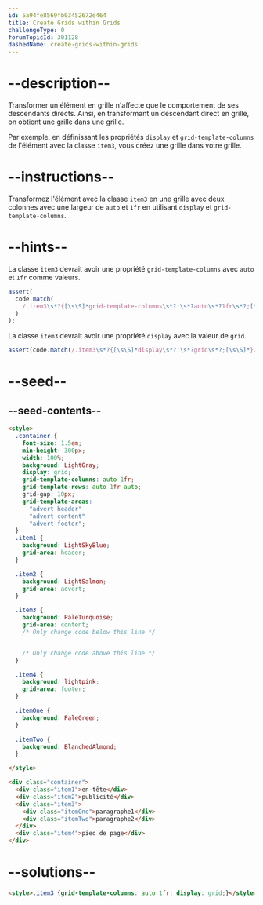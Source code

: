 ```yaml
---
id: 5a94fe8569fb03452672e464
title: Create Grids within Grids
challengeType: 0
forumTopicId: 301128
dashedName: create-grids-within-grids
---
```


# --description--

Transformer un élément en grille n'affecte que le comportement de ses descendants directs. Ainsi, en transformant un descendant direct en grille, on obtient une grille dans une grille.

Par exemple, en définissant les propriétés `display` et `grid-template-columns` de l'élément avec la classe `item3`, vous créez une grille dans votre grille.

# --instructions--

Transformez l'élément avec la classe `item3` en une grille avec deux colonnes avec une largeur de `auto` et `1fr` en utilisant `display` et `grid-template-columns`.

# --hints--

La classe `item3` devrait avoir une propriété `grid-template-columns` avec `auto` et `1fr` comme valeurs.

```js
assert(
  code.match(
    /.item3\s*?{[\s\S]*grid-template-columns\s*?:\s*?auto\s*?1fr\s*?;[\s\S]*}/gi
  )
);
```

La classe `item3` devrait avoir une propriété `display` avec la valeur de `grid`.

```js
assert(code.match(/.item3\s*?{[\s\S]*display\s*?:\s*?grid\s*?;[\s\S]*}/gi));
```

# --seed--

## --seed-contents--

```html
<style>
  .container {
    font-size: 1.5em;
    min-height: 300px;
    width: 100%;
    background: LightGray;
    display: grid;
    grid-template-columns: auto 1fr;
    grid-template-rows: auto 1fr auto;
    grid-gap: 10px;
    grid-template-areas:
      "advert header"
      "advert content"
      "advert footer";
  }
  .item1 {
    background: LightSkyBlue;
    grid-area: header;
  }

  .item2 {
    background: LightSalmon;
    grid-area: advert;
  }

  .item3 {
    background: PaleTurquoise;
    grid-area: content;
    /* Only change code below this line */


    /* Only change code above this line */
  }

  .item4 {
    background: lightpink;
    grid-area: footer;
  }

  .itemOne {
    background: PaleGreen;
  }

  .itemTwo {
    background: BlanchedAlmond;
  }

</style>

<div class="container">
  <div class="item1">en-tête</div>
  <div class="item2">publicité</div>
  <div class="item3">
    <div class="itemOne">paragraphe1</div>
    <div class="itemTwo">paragraphe2</div>
  </div>
  <div class="item4">pied de page</div>
</div>
```

# --solutions--

```html
<style>.item3 {grid-template-columns: auto 1fr; display: grid;}</style>
```
